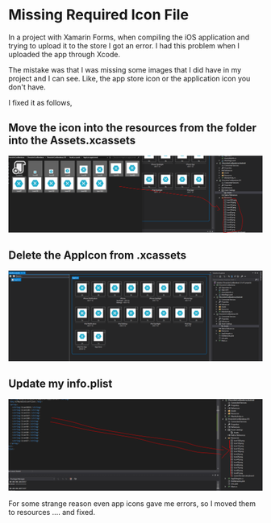 # Missing Required Icon File

In a project with Xamarin Forms, when compiling the iOS application and trying to upload it to the store I got an error.  I had this problem when I uploaded the app through Xcode.

The mistake was that I was missing some images that I did have in my project and I can see. Like, the app store icon or the application icon you don't have.

I fixed it as follows, 


## Move the icon into the resources from the folder into the Assets.xcassets

![alt text](https://github.com/jorgemht/MissingRequiredIconFile/blob/master/AppIcon%20in%20resources.PNG
)


## Delete the AppIcon from .xcassets

![Delete the AppIcon from xAssets](https://github.com/jorgemht/MissingRequiredIconFile/blob/master/AppIcon.PNG)


## Update my info.plist

![alt text](https://github.com/jorgemht/MissingRequiredIconFile/blob/master/AppIcon%20in%20resources%20info%20plist.PNG)


For some strange reason even app icons gave me errors, so I moved them to resources .... and fixed. 
